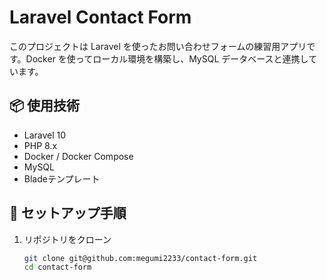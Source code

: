 # Laravel Contact Form

このプロジェクトは Laravel を使ったお問い合わせフォームの練習用アプリです。Docker を使ってローカル環境を構築し、MySQL データベースと連携しています。

## 📦 使用技術

- Laravel 10
- PHP 8.x
- Docker / Docker Compose
- MySQL
- Bladeテンプレート

## 🚀 セットアップ手順

1. リポジトリをクローン
   ```bash
   git clone git@github.com:megumi2233/contact-form.git
   cd contact-form
